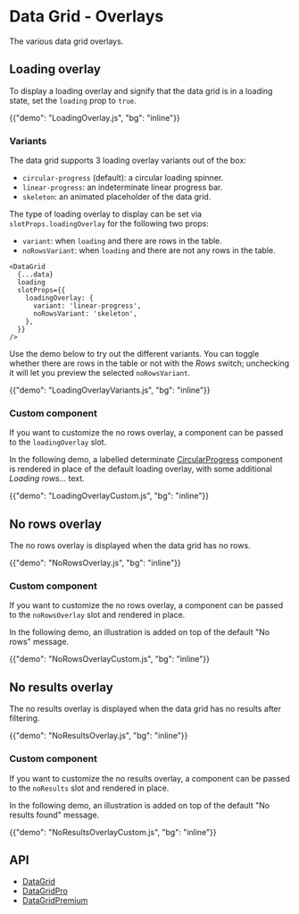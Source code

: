 # Data Grid - Overlays

<p class="description">The various data grid overlays.</p>

## Loading overlay

To display a loading overlay and signify that the data grid is in a loading state, set the `loading` prop to `true`.

{{"demo": "LoadingOverlay.js", "bg": "inline"}}

### Variants

The data grid supports 3 loading overlay variants out of the box:

- `circular-progress` (default): a circular loading spinner.
- `linear-progress`: an indeterminate linear progress bar.
- `skeleton`: an animated placeholder of the data grid.

The type of loading overlay to display can be set via `slotProps.loadingOverlay` for the following two props:

- `variant`: when `loading` and there are rows in the table.
- `noRowsVariant`: when `loading` and there are not any rows in the table.

```tsx
<DataGrid
  {...data}
  loading
  slotProps={{
    loadingOverlay: {
      variant: 'linear-progress',
      noRowsVariant: 'skeleton',
    },
  }}
/>
```

Use the demo below to try out the different variants. You can toggle whether there are rows in the table or not with the _Rows_ switch; unchecking it will let you preview the selected `noRowsVariant`.

{{"demo": "LoadingOverlayVariants.js", "bg": "inline"}}

### Custom component

If you want to customize the no rows overlay, a component can be passed to the `loadingOverlay` slot.

In the following demo, a labelled determinate [CircularProgress](/material-ui/react-progress/#circular-determinate) component is rendered in place of the default loading overlay, with some additional _Loading rows…_ text.

{{"demo": "LoadingOverlayCustom.js", "bg": "inline"}}

## No rows overlay

The no rows overlay is displayed when the data grid has no rows.

{{"demo": "NoRowsOverlay.js", "bg": "inline"}}

### Custom component

If you want to customize the no rows overlay, a component can be passed to the `noRowsOverlay` slot and rendered in place.

In the following demo, an illustration is added on top of the default "No rows" message.

{{"demo": "NoRowsOverlayCustom.js", "bg": "inline"}}

## No results overlay

The no results overlay is displayed when the data grid has no results after filtering.

{{"demo": "NoResultsOverlay.js", "bg": "inline"}}

### Custom component

If you want to customize the no results overlay, a component can be passed to the `noResults` slot and rendered in place.

In the following demo, an illustration is added on top of the default "No results found" message.

{{"demo": "NoResultsOverlayCustom.js", "bg": "inline"}}

## API

- [DataGrid](/x/api/data-grid/data-grid/)
- [DataGridPro](/x/api/data-grid/data-grid-pro/)
- [DataGridPremium](/x/api/data-grid/data-grid-premium/)
